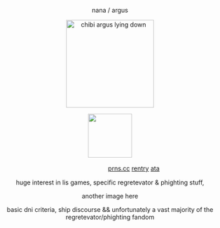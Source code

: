 <p align="center">
nana  /  argus
</p> 
<p align="center">
    <img width="200" src="https://github.com/user-attachments/assets/63f4335f-33f7-4e65-a85a-a427868a7bca" alt="chibi argus lying down">
</p>
<p align="center">
    <img width="100" src="https://komarev.com/ghpvc/?username=wolfbrothers"
        </p>
    
ㅤ ㅤㅤㅤ ㅤㅤㅤㅤㅤㅤㅤ ㅤㅤㅤ ㅤㅤㅤㅤ[prns.cc](https://pronouns.cc/@argus) [rentry](https://rentry.co/rockstars) [ata](https://wolfbrothers.atabook.org/)

<p align="center">
huge interest in lis games, specific
    regretevator & phighting stuff, 
</p>

<p align="center">
another image here 
</p>

<p align="center">
basic dni criteria, ship discourse && unfortunately a vast majority of the regretevator/phighting fandom
</p>
